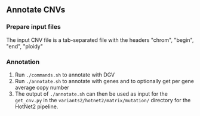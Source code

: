 ## Annotate CNVs

### Prepare input files
The input CNV file is a tab-separated file with the headers "chrom", "begin", "end", "ploidy"

### Annotation
1. Run ```./commands.sh``` to annotate with DGV 
2. Run ```./annotate.sh``` to annotate with genes and to optionally get per gene average copy number
3. The output of ```./annotate.sh``` can then be used as input for the ```get_cnv.py``` in the ```variants2/hotnet2/matrix/mutation/``` directory for the HotNet2 pipeline.



